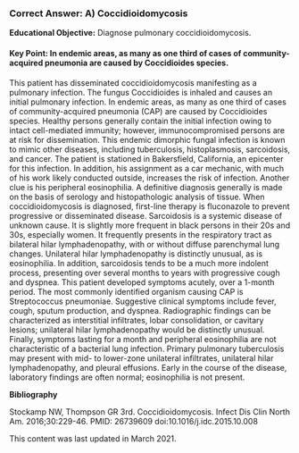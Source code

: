 
### Correct Answer: A) Coccidioidomycosis 

**Educational Objective:** Diagnose pulmonary coccidioidomycosis.

#### **Key Point:** In endemic areas, as many as one third of cases of community-acquired pneumonia are caused by Coccidioides species.

This patient has disseminated coccidioidomycosis manifesting as a pulmonary infection. The fungus Coccidioides is inhaled and causes an initial pulmonary infection. In endemic areas, as many as one third of cases of community-acquired pneumonia (CAP) are caused by Coccidioides species. Healthy persons generally contain the initial infection owing to intact cell-mediated immunity; however, immunocompromised persons are at risk for dissemination. This endemic dimorphic fungal infection is known to mimic other diseases, including tuberculosis, histoplasmosis, sarcoidosis, and cancer. The patient is stationed in Bakersfield, California, an epicenter for this infection. In addition, his assignment as a car mechanic, with much of his work likely conducted outside, increases the risk of infection. Another clue is his peripheral eosinophilia. A definitive diagnosis generally is made on the basis of serology and histopathologic analysis of tissue. When coccidioidomycosis is diagnosed, first-line therapy is fluconazole to prevent progressive or disseminated disease.
Sarcoidosis is a systemic disease of unknown cause. It is slightly more frequent in black persons in their 20s and 30s, especially women. It frequently presents in the respiratory tract as bilateral hilar lymphadenopathy, with or without diffuse parenchymal lung changes. Unilateral hilar lymphadenopathy is distinctly unusual, as is eosinophilia. In addition, sarcoidosis tends to be a much more indolent process, presenting over several months to years with progressive cough and dyspnea. This patient developed symptoms acutely, over a 1-month period.
The most commonly identified organism causing CAP is Streptococcus pneumoniae. Suggestive clinical symptoms include fever, cough, sputum production, and dyspnea. Radiographic findings can be characterized as interstitial infiltrates, lobar consolidation, or cavitary lesions; unilateral hilar lymphadenopathy would be distinctly unusual. Finally, symptoms lasting for a month and peripheral eosinophilia are not characteristic of a bacterial lung infection.
Primary pulmonary tuberculosis may present with mid- to lower-zone unilateral infiltrates, unilateral hilar lymphadenopathy, and pleural effusions. Early in the course of the disease, laboratory findings are often normal; eosinophilia is not present.

**Bibliography**

Stockamp NW, Thompson GR 3rd. Coccidioidomycosis. Infect Dis Clin North Am. 2016;30:229-46. PMID: 26739609 doi:10.1016/j.idc.2015.10.008

This content was last updated in March 2021.